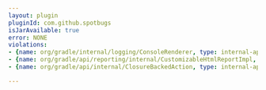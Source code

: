 ```yaml
---
layout: plugin
pluginId: com.github.spotbugs
isJarAvailable: true
error: NONE
violations:
- {name: org/gradle/internal/logging/ConsoleRenderer, type: internal-api-usage}
- {name: org/gradle/api/reporting/internal/CustomizableHtmlReportImpl, type: internal-api-usage}
- {name: org/gradle/api/internal/ClosureBackedAction, type: internal-api-usage}

---
```

